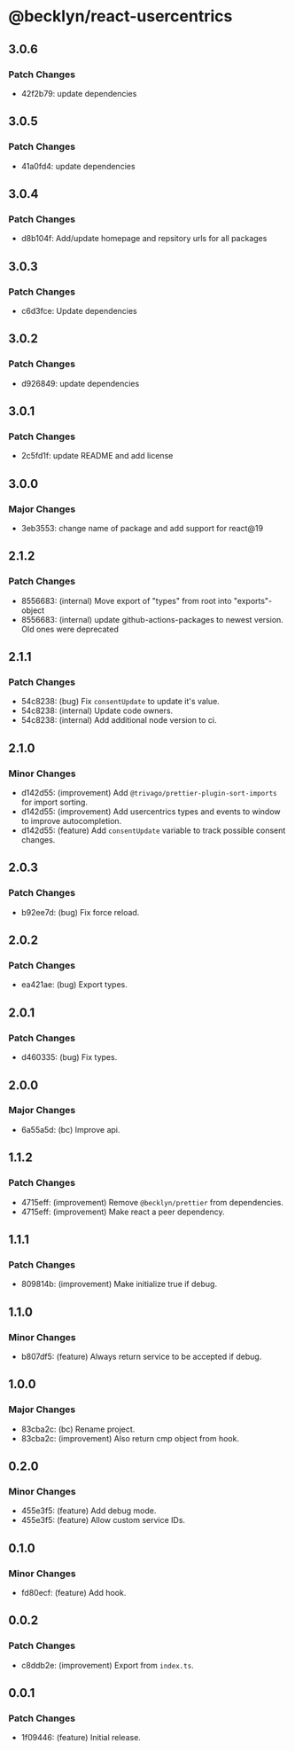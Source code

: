 # @becklyn/react-usercentrics

## 3.0.6

### Patch Changes

- 42f2b79: update dependencies

## 3.0.5

### Patch Changes

- 41a0fd4: update dependencies

## 3.0.4

### Patch Changes

- d8b104f: Add/update homepage and repsitory urls for all packages

## 3.0.3

### Patch Changes

- c6d3fce: Update dependencies

## 3.0.2

### Patch Changes

- d926849: update dependencies

## 3.0.1

### Patch Changes

- 2c5fd1f: update README and add license

## 3.0.0

### Major Changes

- 3eb3553: change name of package and add support for react@19

## 2.1.2

### Patch Changes

- 8556683: (internal) Move export of "types" from root into "exports"-object
- 8556683: (internal) update github-actions-packages to newest version. Old ones were deprecated

## 2.1.1

### Patch Changes

- 54c8238: (bug) Fix `consentUpdate` to update it's value.
- 54c8238: (internal) Update code owners.
- 54c8238: (internal) Add additional node version to ci.

## 2.1.0

### Minor Changes

- d142d55: (improvement) Add `@trivago/prettier-plugin-sort-imports` for import sorting.
- d142d55: (improvement) Add usercentrics types and events to window to improve autocompletion.
- d142d55: (feature) Add `consentUpdate` variable to track possible consent changes.

## 2.0.3

### Patch Changes

- b92ee7d: (bug) Fix force reload.

## 2.0.2

### Patch Changes

- ea421ae: (bug) Export types.

## 2.0.1

### Patch Changes

- d460335: (bug) Fix types.

## 2.0.0

### Major Changes

- 6a55a5d: (bc) Improve api.

## 1.1.2

### Patch Changes

- 4715eff: (improvement) Remove `@becklyn/prettier` from dependencies.
- 4715eff: (improvement) Make react a peer dependency.

## 1.1.1

### Patch Changes

- 809814b: (improvement) Make initialize true if debug.

## 1.1.0

### Minor Changes

- b807df5: (feature) Always return service to be accepted if debug.

## 1.0.0

### Major Changes

- 83cba2c: (bc) Rename project.
- 83cba2c: (improvement) Also return cmp object from hook.

## 0.2.0

### Minor Changes

- 455e3f5: (feature) Add debug mode.
- 455e3f5: (feature) Allow custom service IDs.

## 0.1.0

### Minor Changes

- fd80ecf: (feature) Add hook.

## 0.0.2

### Patch Changes

- c8ddb2e: (improvement) Export from `index.ts`.

## 0.0.1

### Patch Changes

- 1f09446: (feature) Initial release.
